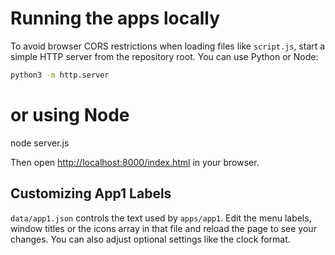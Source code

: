 # Running the apps locally

To avoid browser CORS restrictions when loading files like `script.js`, start a simple HTTP server from the repository root.
You can use Python or Node:

```bash
python3 -m http.server
```

# or using Node
node server.js

Then open <http://localhost:8000/index.html> in your browser.

## Customizing App1 Labels

`data/app1.json` controls the text used by `apps/app1`. Edit the menu labels,
window titles or the icons array in that file and reload the page to see your
changes. You can also adjust optional settings like the clock format.
